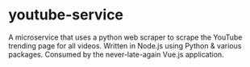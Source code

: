 # youtube-service
A microservice that uses a python web scraper to scrape the YouTube trending page for all videos. Written in Node.js using Python &amp; various packages. Consumed by the never-late-again Vue.js application.
